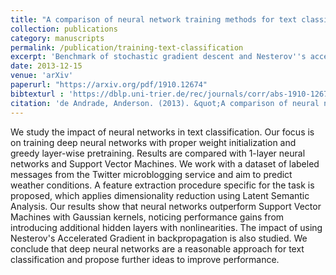 ```yaml
---
title: "A comparison of neural network training methods for text classification"
collection: publications
category: manuscripts
permalink: /publication/training-text-classification
excerpt: 'Benchmark of stochastic gradient descent and Nesterov''s accelerated gradient for text classification.'
date: 2013-12-15
venue: 'arXiv'
paperurl: "https://arxiv.org/pdf/1910.12674"
bibtexturl : 'https://dblp.uni-trier.de/rec/journals/corr/abs-1910-12674.bib'
citation: 'de Andrade, Anderson. (2013). &quot;A comparison of neural network training methods for text classification.&quot; <i>arXiv:1910.12674</i>.'
---
```

We study the impact of neural networks in text classification. Our focus is on training deep neural networks with proper weight initialization and greedy layer-wise pretraining. Results are compared with 1-layer neural networks and Support Vector Machines. We work with a dataset of labeled messages from the Twitter microblogging service and aim to predict weather conditions. A feature extraction procedure specific for the task is proposed, which applies dimensionality reduction using Latent Semantic Analysis. Our results show that neural networks outperform Support Vector Machines with Gaussian kernels, noticing performance gains from introducing additional hidden layers with nonlinearities. The impact of using Nesterov's Accelerated Gradient in backpropagation is also studied. We conclude that deep neural networks are a reasonable approach for text classification and propose further ideas to improve performance.
